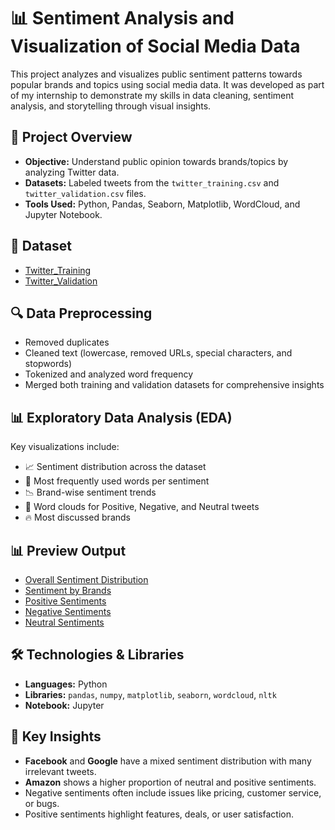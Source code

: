 # 📊 Sentiment Analysis and Visualization of Social Media Data

This project analyzes and visualizes public sentiment patterns towards popular brands and topics using social media data. It was developed as part of my internship to demonstrate my skills in data cleaning, sentiment analysis, and storytelling through visual insights.


## 🚀 Project Overview
- **Objective:** Understand public opinion towards brands/topics by analyzing Twitter data.
- **Datasets:** Labeled tweets from the `twitter_training.csv` and `twitter_validation.csv` files.
- **Tools Used:** Python, Pandas, Seaborn, Matplotlib, WordCloud, and Jupyter Notebook.


## 📂 Dataset 
- <a href="https://github.com/Raghunath-analytics/Prodigy_DS_04/blob/main/twitter_training.csv">Twitter_Training</a>
- <a href="https://github.com/Raghunath-analytics/Prodigy_DS_04/blob/main/twitter_validation.csv">Twitter_Validation</a>


## 🔍 Data Preprocessing
- Removed duplicates
- Cleaned text (lowercase, removed URLs, special characters, and stopwords)
- Tokenized and analyzed word frequency
- Merged both training and validation datasets for comprehensive insights
  

## 📊 Exploratory Data Analysis (EDA)

Key visualizations include:
- 📈 Sentiment distribution across the dataset
- 🧠 Most frequently used words per sentiment
- 📉 Brand-wise sentiment trends
- 📍 Word clouds for Positive, Negative, and Neutral tweets
- 🔥 Most discussed brands
  

## 📊 Preview Output
- <a href="https://github.com/Raghunath-analytics/Prodigy_DS_04/blob/main/Visualization%201.jpeg">Overall Sentiment Distribution</a>
- <a href="https://github.com/Raghunath-analytics/Prodigy_DS_04/blob/main/Visualization%202.jpeg">Sentiment by Brands</a>
- <a href="https://github.com/Raghunath-analytics/Prodigy_DS_04/blob/main/Visualization%203.jpeg">Positive Sentiments</a>
- <a href="https://github.com/Raghunath-analytics/Prodigy_DS_04/blob/main/Visualization%204.jpeg">Negative Sentiments</a>
- <a href="https://github.com/Raghunath-analytics/Prodigy_DS_04/blob/main/Visualization%205.jpeg">Neutral Sentiments</a>


## 🛠️ Technologies & Libraries
- **Languages:** Python
- **Libraries:** `pandas`, `numpy`, `matplotlib`, `seaborn`, `wordcloud`, `nltk`
- **Notebook:** Jupyter


## 🧠 Key Insights
- **Facebook** and **Google** have a mixed sentiment distribution with many irrelevant tweets.
- **Amazon** shows a higher proportion of neutral and positive sentiments.
- Negative sentiments often include issues like pricing, customer service, or bugs.
- Positive sentiments highlight features, deals, or user satisfaction.



  
  


